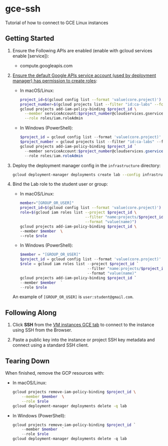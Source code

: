 # gce-ssh

Tutorial of how to connect to GCE Linux instances

## Getting Started

1. Ensure the Following APIs are enabled (enable with gcloud services enable [service]):

    - compute.googleapis.com

1. [Ensure the default Google APIs service account (used by deployment manager) has permission to create roles](https://cloud.google.com/deployment-manager/docs/configuration/set-access-control-resources):

    - In macOS/Linux:

        ```sh
        project_id=$(gcloud config list --format 'value(core.project)')
        project_number=$(gcloud projects list --filter "id:ca-labs" --format 'value(projectNumber)')
        gcloud projects add-iam-policy-binding $project_id \
          --member serviceAccount:$project_number@cloudservices.gserviceaccount.com \
          --role roles/iam.roleAdmin
        ```

    - In Windows (PowerShell):

        ```ps1
        $project_id = gcloud config list --format 'value(core.project)'
        $project_number = gcloud projects list --filter "id:ca-labs" --format 'value(projectNumber)'
        gcloud projects add-iam-policy-binding $project_id `
          --member serviceAccount:$project_number@cloudservices.gserviceaccount.com `
          --role roles/iam.roleAdmin
        ```

1. Deploy the deployment manager config in the `infrastructure` directory:

    ```sh
    gcloud deployment-manager deployments create lab --config infrastructure/deployment.yaml
    ```

1. Bind the Lab role to the student user or group:

    - In macOS/Linux:

        ```sh
        member="[GROUP_OR_USER]"
        project_id=$(gcloud config list --format 'value(core.project)')
        role=$(gcloud iam roles list --project $project_id \
                                     --filter "name:projects/$project_id/roles/studentrole*" \
                                     --format "value(name)")
        gcloud projects add-iam-policy-binding $project_id \
        --member $member  \
        --role $role
        ```

    - In Windows (PowerShell):

        ```ps1
        $member = "[GROUP_OR_USER]"
        $project_id = gcloud config list --format 'value(core.project)'
        $role = gcloud iam roles list --project $project_id `
                                      --filter "name:projects/$project_id/roles/studentrole*" `
                                      --format "value(name)"
        gcloud projects add-iam-policy-binding $project_id `
        --member $member  `
        --role $role
        ```

    An example of `[GROUP_OR_USER]` is `user:student@gmail.com`.

## Following Along

1. Click __SSH__ from the [VM instances GCE tab](https://console.cloud.google.com/compute/instances) to connect to the instance using SSH from the Browser.

1. Paste a public key into the instance or project SSH key metadata and connect using a standard SSH client.

## Tearing Down

When finished, remove the GCP resources with:

- In macOS/Linux:

    ```sh
    gcloud projects remove-iam-policy-binding $project_id \
        --member $member  \
        --role $role
    gcloud deployment-manager deployments delete -q lab
    ```

- In Windows (PowerShell):

    ```ps1
    gcloud projects remove-iam-policy-binding $project_id `
        --member $member  `
        --role $role
    gcloud deployment-manager deployments delete -q lab
    ```
